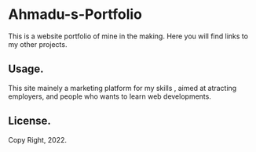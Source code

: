 # Ahmadu-s-Portfolio
This is a website portfolio of mine in the making. Here you will find links to my other projects.

## Usage.
This site mainely a marketing platform for my skills , aimed at atracting employers, and people who wants to learn web developments.

## License.
Copy Right, 2022.
